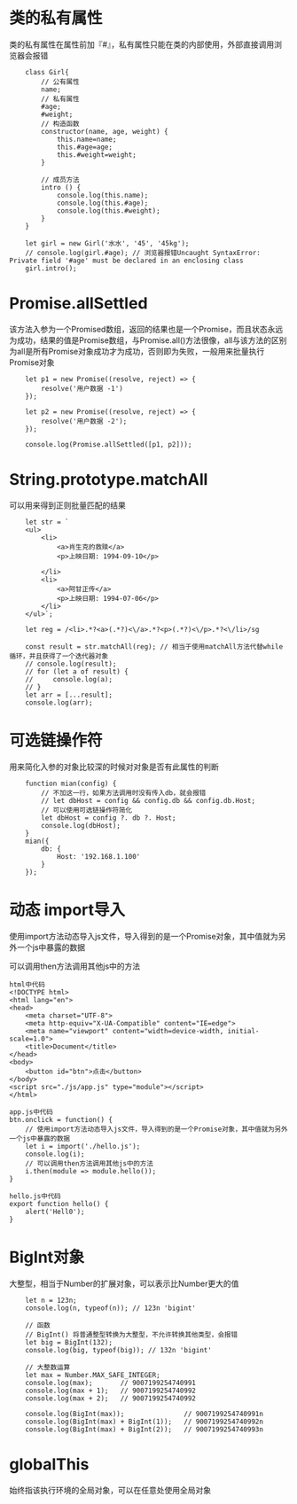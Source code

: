 
# 类的私有属性

类的私有属性在属性前加『#』，私有属性只能在类的内部使用，外部直接调用浏览器会报错

~~~es11
    class Girl{
        // 公有属性
        name;
        // 私有属性
        #age;
        #weight;
        // 构造函数
        constructor(name, age, weight) {
            this.name=name;
            this.#age=age;
            this.#weight=weight;
        }

        // 成员方法
        intro () {
            console.log(this.name);
            console.log(this.#age);
            console.log(this.#weight);
        }
    }

    let girl = new Girl('水水', '45', '45kg');
    // console.log(girl.#age); // 浏览器报错Uncaught SyntaxError: Private field '#age' must be declared in an enclosing class
    girl.intro();
~~~

# Promise.allSettled

该方法入参为一个Promised数组，返回的结果也是一个Promise，而且状态永远为成功，结果的值是Promise数组，与Promise.all()方法很像，all与该方法的区别为all是所有Promise对象成功才为成功，否则即为失败，一般用来批量执行Promise对象

~~~es11
    let p1 = new Promise((resolve, reject) => {
        resolve('用户数据 -1')
    });

    let p2 = new Promise((resolve, reject) => {
        resolve('用户数据 -2');
    });

    console.log(Promise.allSettled([p1, p2]));
~~~

# String.prototype.matchAll

可以用来得到正则批量匹配的结果

~~~es11
    let str = ` 
    <ul> 
        <li> 
            <a>肖生克的救赎</a> 
            <p>上映日期: 1994-09-10</p> 
            
        </li> 
        <li> 
            <a>阿甘正传</a> 
            <p>上映日期: 1994-07-06</p> 
        </li> 
    </ul>`;

    let reg = /<li>.*?<a>(.*?)<\/a>.*?<p>(.*?)<\/p>.*?<\/li>/sg

    const result = str.matchAll(reg); // 相当于使用matchAll方法代替while循环，并且获得了一个迭代器对象
    // console.log(result);
    // for (let a of result) {
    //     console.log(a);
    // }
    let arr = [...result];
    console.log(arr);
~~~

# 可选链操作符

用来简化入参的对象比较深的时候对对象是否有此属性的判断

~~~ es11
    function mian(config) {
        // 不加这一行，如果方法调用时没有传入db，就会报错
        // let dbHost = config && config.db && config.db.Host; 
        // 可以使用可选链操作符简化
        let dbHost = config ?. db ?. Host;
        console.log(dbHost);
    }
    mian({
        db: {
            Host: '192.168.1.100'
        }
    });
~~~

# 动态 import导入

使用import方法动态导入js文件，导入得到的是一个Promise对象，其中值就为另外一个js中暴露的数据

可以调用then方法调用其他js中的方法

~~~es11
html中代码
<!DOCTYPE html>
<html lang="en">
<head>
    <meta charset="UTF-8">
    <meta http-equiv="X-UA-Compatible" content="IE=edge">
    <meta name="viewport" content="width=device-width, initial-scale=1.0">
    <title>Document</title>
</head>
<body>
    <button id="btn">点击</button>
</body>
<script src="./js/app.js" type="module"></script>
</html>

app.js中代码
btn.onclick = function() {
    // 使用import方法动态导入js文件，导入得到的是一个Promise对象，其中值就为另外一个js中暴露的数据
    let i = import('./hello.js'); 
    console.log(i);
    // 可以调用then方法调用其他js中的方法
    i.then(module => module.hello());
}

hello.js中代码
export function hello() {
    alert('Hell0');
}
~~~

# BigInt对象

大整型，相当于Number的扩展对象，可以表示比Number更大的值

~~~es11
    let n = 123n;
    console.log(n, typeof(n)); // 123n 'bigint'

    // 函数
    // BigInt() 将普通整型转换为大整型，不允许转换其他类型，会报错
    let big = BigInt(132);
    console.log(big, typeof(big)); // 132n 'bigint'

    // 大整数运算
    let max = Number.MAX_SAFE_INTEGER;
    console.log(max);       // 9007199254740991
    console.log(max + 1);   // 9007199254740992
    console.log(max + 2);   // 9007199254740992

    console.log(BigInt(max));               // 9007199254740991n
    console.log(BigInt(max) + BigInt(1));   // 9007199254740992n
    console.log(BigInt(max) + BigInt(2));   // 9007199254740993n
~~~

# globalThis

始终指该执行环境的全局对象，可以在任意处使用全局对象

